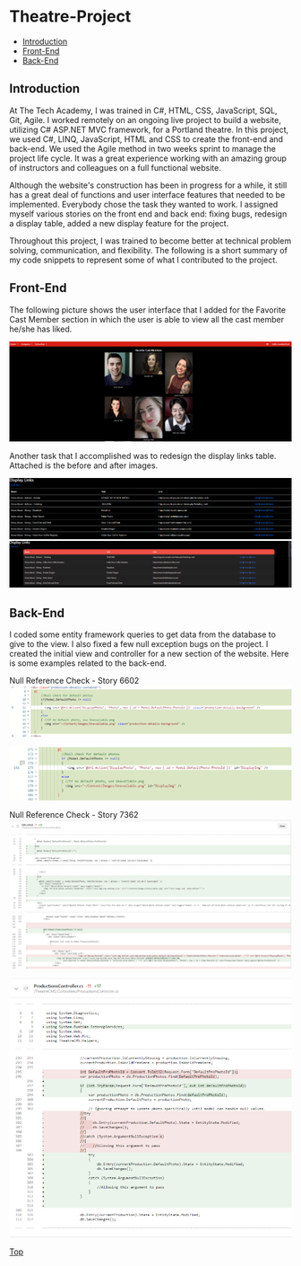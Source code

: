 # Theatre-Project

- [Introduction](#Introduction)
- [Front-End](#Front-End)
- [Back-End](#Back-End)
  

## Introduction
At The Tech Academy, I was trained in C#, HTML, CSS, JavaScript, SQL, Git, Agile. I worked remotely on an ongoing live project to build a website, utilizing C# ASP.NET MVC framework, for a Portland theatre. In this project, we used C#, LINQ, JavaScript, HTML and CSS to create the front-end and back-end. We used the Agile method in two weeks sprint to manage the project life cycle. It was a great experience working with an amazing group of instructors and colleagues on a full functional website.  
  
Although the website's construction has been in progress for a while, it still has a great deal of functions and user interface features that needed to be implemented. Everybody chose the task they wanted to work. I assigned myself various stories on the front end and back end: fixing bugs, redesign a display table, added a new display feature for the project.  
  
Throughout this project, I was trained to become better at technical problem solving, communication, and flexibility. The following is a short summary of my code snippets to represent some of what I contributed to the project.  
  
## Front-End
The following picture shows the user interface that I added for the Favorite Cast Member section in which the user is able to view all the cast member he/she has liked.  
  
![Favorite Cast Members](./ReadmePictures/Task1.png)  

Another task that I accomplished was to redesign the display links table. Attached is the before and after images.  

 ![Display Links Table Before](./ReadmePictures/Task2.png) ![Display Links Table After](./ReadmePictures/Task2b.png)  

## Back-End
I coded some entity framework queries to get data from the database to give to the view. I also fixed a few null exception bugs on the project. I created the initial view and controller for a new section of the website.
Here is some examples related to the back-end.  
  
Null Reference Check - Story 6602
![Null Reference Check - Story 6602](./ReadmePictures/AddedNullCheck.png)  
  
![Null Reference Check - Story 6602](./ReadmePictures/AddedNullCheck-2.png)
  
Null Reference Check - Story 7362
![Null Reference Check - Story 7362](./ReadmePictures/CheckNullReference.png)

![Null Reference Check - Story 7362](./ReadmePictures/CheckNullReference-2.png)

[Top](#Theatre-Project)
